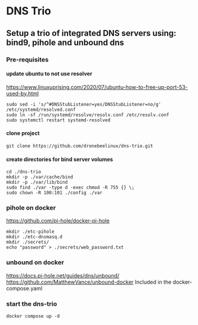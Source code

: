 # DNS Trio
## Setup a trio of integrated DNS servers using: bind9, pihole and unbound dns
### Pre-requisites
#### update ubuntu to not use resolver
https://www.linuxuprising.com/2020/07/ubuntu-how-to-free-up-port-53-used-by.html
```
sudo sed -i 's/^#DNSStubListener=yes/DNSStubListener=no/g' /etc/systemd/resolved.conf
sudo ln -sf /run/systemd/resolve/resolv.conf /etc/resolv.conf
sudo systemctl restart systemd-resolved
```
#### clone project
```
git clone https://github.com/dronebeelinux/dns-trio.git
```
#### create directories for bind server volumes
```
cd ./dns-trio
mkdir -p ./var/cache/bind
mkdir -p ./var/lib/bind
sudo find ./var -type d -exec chmod -R 755 {} \;
sudo chown -R 100:101 ./config ./var
```
### pihole on docker
https://github.com/pi-hole/docker-pi-hole
```
mkdir ./etc-pihole
mkdir ./etc-dnsmasq.d
mkdir ./secrets/
echo "password" > ./secrets/web_password.txt
```
### unbound on docker
https://docs.pi-hole.net/guides/dns/unbound/
https://github.com/MatthewVance/unbound-docker
Included in the docker-compose.yaml
### start the dns-trio
```
docker compose up -d
```